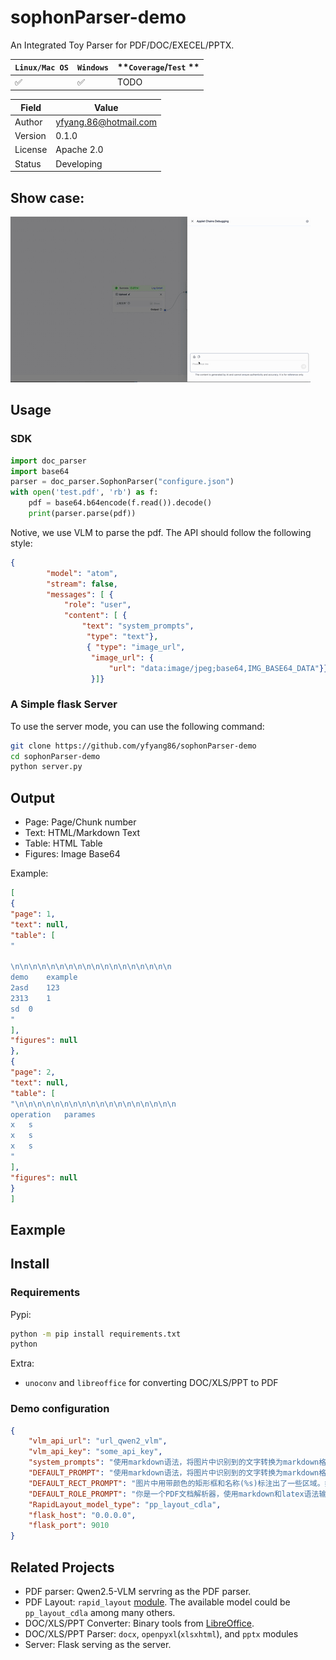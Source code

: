 # sophonParser-demo

An Integrated Toy Parser for PDF/DOC/EXECEL/PPTX.

| **`Linux/Mac OS`** | **`Windows`** | **`Coverage`/`Test` ** |
|-----------------|-------------|------------|
| ✅ | ✅ | TODO |


| Field | Value |
|-------|-------|
| Author | yfyang.86@hotmail.com |
| Version | 0.1.0 |
| License | Apache 2.0 |
| Status  | Developing | 

## Show case:

![example](./figure/example.gif)

## Usage

### SDK

```python
import doc_parser
import base64
parser = doc_parser.SophonParser("configure.json")
with open('test.pdf', 'rb') as f:
    pdf = base64.b64encode(f.read()).decode()
    print(parser.parse(pdf))
```

Notive, we use VLM to parse the pdf. The API should follow the following style:

```json
{ 
        "model": "atom",  
        "stream": false, 
        "messages": [ {
            "role": "user",
            "content": [ {
                "text": "system_prompts",
                 "type": "text"}, 
                 { "type": "image_url", 
                  "image_url": {
                      "url": "data:image/jpeg;base64,IMG_BASE64_DATA"}}]
                  }]}
```

### A Simple flask Server

To use the server mode, you can use the following command:

```sh
git clone https://github.com/yfyang86/sophonParser-demo
cd sophonParser-demo
python server.py
```

## Output

- Page: Page/Chunk number
- Text: HTML/Markdown Text
- Table: HTML Table
- Figures: Image Base64

Example:

```json
[
{
"page": 1,
"text": null,
"table": [
"

\n\n\n\n\n\n\n\n\n\n\n\n\n\n\n\n\n\n
demo	example
2asd	123
2313	1
sd	0
"
],
"figures": null
},
{
"page": 2,
"text": null,
"table": [
"\n\n\n\n\n\n\n\n\n\n\n\n\n\n\n\n\n\n
operation	parames
x	s
x	s
x	s
"
],
"figures": null
}
]
```

## Eaxmple



## Install

### Requirements

Pypi:

```sh
python -m pip install requirements.txt
python 
```

Extra:

- `unoconv` and `libreoffice` for converting DOC/XLS/PPT to PDF

### Demo configuration

```json
{
    "vlm_api_url": "url_qwen2_vlm",
    "vlm_api_key": "some_api_key",
    "system_prompts": "使用markdown语法，将图片中识别到的文字转换为markdown格式输出。你必须做到：\n1. 输出和使用识别到的图片的相同的语言，例如，识别到英语的字段，输出的内容必须是英语。\n2. 不要解释和输出无关的文字，直接输出图片中的内容。例如，严禁输出 “以下是我根据图片内容生成的markdown文本：”这样的例子，而是应该直接输出markdown。\n3. 忽略掉长直线、忽略掉页码。\n再次强调，不要解释和输出无关的文字，直接输出图片中的内容。",
    "DEFAULT_PROMPT": "使用markdown语法，将图片中识别到的文字转换为markdown格式输出。你必须做到：\n1. 输出和使用识别到的图片的相同的语言，例如，识别到英语的字段，输出的内容必须是英语。\n2. 不要解释和输出无关的文字，直接输出图片中的内容。例如，严禁输出 “以下是我根据图片内容生成的markdown文本：”这样的例子，而是应该直接输出markdown。\n3. 忽略掉长直线、忽略掉页码。\n再次强调，不要解释和输出无关的文字，直接输出图片中的内容。",
    "DEFAULT_RECT_PROMPT": "图片中用带颜色的矩形框和名称(%s)标注出了一些区域。如果区域是表格或者图片，使用 ![]() 的形式插入到输出内容中，否则直接输出文字内容。",
    "DEFAULT_ROLE_PROMPT": "你是一个PDF文档解析器，使用markdown和latex语法输出图片的内容。",
    "RapidLayout_model_type": "pp_layout_cdla",
    "flask_host": "0.0.0.0",
    "flask_port": 9010
}
```

## Related Projects

- PDF parser: Qwen2.5-VLM servring as the PDF parser.
- PDF Layout: `rapid_layout` [module](https://github.com/RapidAI/RapidLayout). The available model could be  `pp_layout_cdla` among many others.
- DOC/XLS/PPT Converter: Binary tools from [LibreOffice](https://www.libreoffice.org/).
- DOC/XLS/PPT Parser: `docx`, `openpyxl`(`xlsxhtml`), and `pptx` modules
- Server: Flask serving as the server.

